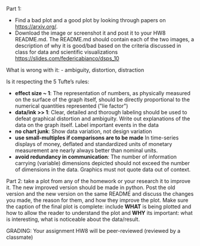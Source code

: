 Part 1: 
  - Find a bad plot and a good plot by looking through papers on https://arxiv.org/.
  - Download the image or screenshot it and post it to your HW8 README.md. 
The README.md should contain each of the two images, a description of why it is good/bad based on the criteria discussed in class for data and scientific visualizations https://slides.com/federicabianco/dsps_10

What is wrong with it: - ambiguity, distortion, distraction

Is it respecting the 5 Tufte’s rules:

- **effect size ~ 1**: The representation of numbers, as physically measured on the surface of the graph itself, should be directly proportional to the numerical quantities represented   ("lie factor")                                                                                                                          
- **data/ink >> 1**: Clear, detailed and thorough labeling should be used to defeat graphical distortion and ambiguity.  Write out explanations of the data on the graph itself.  Label important events in the data                                                                             
- **no chart junk**: Show data variation, not design variation                                                                                
- **use small-multiples if comparisons are to be made** In time-series displays of money, deflated and standardized units of monetary measurement are nearly always better than nominal units.                                                                                                                                
- **avoid redundancy in communication**: The number of information carrying (variable) dimensions depicted should not exceed the number of dimensions in the data. Graphics must not quote data out of context.


Part 2: take a plot from any of the homework or your research it to improve it. The new improved version should be made in python. 
Post the old version and the new version on the same README and discuss the changes you made, the reason for them, and how they improve the plot. 
Make sure the caption of the final plot is complete: include **WHAT** is being plotted and how to allow the reader to understand the plot and **WHY** its important: what is interesting, what is noticeable about the data/result.

GRADING: Your assignment HW8 will be peer-reviewed (reviewed by a classmate)
